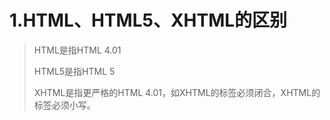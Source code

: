 # 1.HTML、HTML5、XHTML的区别

> HTML是指HTML 4.01
>
> HTML5是指HTML 5
>
> XHTML是指更严格的HTML 4.01，如XHTML的标签必须闭合，XHTML的标签必须小写。

